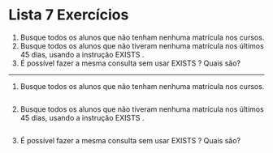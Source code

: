 # Lista 7 Exercícios

1. Busque todos os alunos que não tenham nenhuma matrícula nos cursos.
2. Busque todos os alunos que não tiveram nenhuma matrícula nos últimos 45 dias, usando a instrução EXISTS .
3. É possível fazer a mesma consulta sem usar EXISTS ? Quais são?

---


1. Busque todos os alunos que não tenham nenhuma matrícula nos cursos.

```sql
```

2. Busque todos os alunos que não tiveram nenhuma matrícula nos últimos 45 dias, usando a instrução EXISTS .

```sql
```

3. É possível fazer a mesma consulta sem usar EXISTS ? Quais são?

```sql
```
